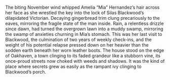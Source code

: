 The biting November wind whipped Amelia “Mia” Hernandez’s hair across her face as she wrestled the key into the lock of Silas Blackwood’s dilapidated Victorian.  Decaying gingerbread trim clung precariously to the eaves, mirroring the fragile state of the man inside.  Rain, a relentless drizzle since dawn, had turned the overgrown lawn into a muddy swamp, mirroring the swamp of anxieties churning in Mia’s stomach.  This was her last visit to Blackwood, the culmination of two years of weekly check-ins, and the weight of his potential relapse pressed down on her heavier than the sodden earth beneath her worn leather boots.  The house stood on the edge of Oakhaven, a town clinging to its faded grandeur like a stubborn vine, its once-proud streets now choked with weeds and shadows.  It was the kind of place where secrets grew as easily as the rampant ivy clinging to Blackwood’s porch.
